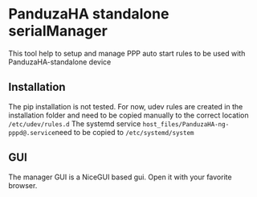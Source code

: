 # PanduzaHA standalone serialManager

This tool help to setup and manage PPP auto start rules to be used with PanduzaHA-standalone device

## Installation

The pip installation is not tested.
For now, udev rules are created in the installation folder and need to be copied manually to the correct location `/etc/udev/rules.d`
The systemd service `host_files/PanduzaHA-ng-pppd@.service`need to be copied to `/etc/systemd/system`

## GUI

The manager GUI is a NiceGUI based gui. Open it with your favorite browser.
